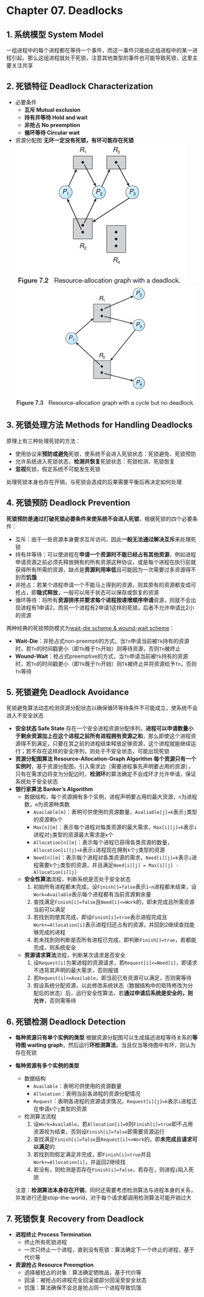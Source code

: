 # Chapter 07. Deadlocks

## 1. 系统模型 System Model

一组进程中的每个进程都在等待一个事件，而这一事件只能由这组进程中的某一进程引起，那么这组进程就处于死锁，注意其他类型的事件也可能导致死锁，这里主要关注共享

## 2. 死锁特征 Deadlock Characterization

- 必要条件
  - **互斥 Mutual exclusion**
  - **持有并等待 Hold and wait**
  - **非抢占 No preemption**
  - **循环等待 Circular wait**
- 资源分配图
  **无环一定没有死锁，有环可能存在死锁**
  ![7.1](images/7.1.png)
  ![7.2](images/7.2.png)

## 3. 死锁处理方法 Methods for Handling Deadlocks

原理上有三种处理死锁的方法：

- 使用协议来**预防或避免**死锁，使系统不会进入死锁状态：死锁避免、死锁预防
- 允许系统进入死锁状态，**检测并恢复**死锁状态：死锁检测、死锁恢复
- **忽视**死锁，假定系统不可能发生死锁

处理死锁本身也存在开销，与死锁会造成的后果需要平衡后再决定如何处理

## 4. 死锁预防 Deadlock Prevention

**死锁预防是通过打破死锁必要条件来使系统不会进入死锁**，根据死锁的四个必要条件：

- 互斥：由于一些资源本身要求互斥访问，因此**一般无法通过解决互斥**来处理死锁
- 持有并等待：可以使进程在**申请一个资源时不能已经占有其他资源**，例如进程申请资源之前必须先释放拥有的所有资源这种协议，或是每个进程在执行前就获得所有所需的资源，缺点是**资源利用率低**且可能因为一次需要过多资源得不到而**饥饿**
- 非抢占：若某个进程申请一个不能马上得到的资源，则其原有的资源都变成可抢占，即**隐式释放**，一般可以用于状态可以保存或恢复的资源
- 循环等待：将所有**资源排序并要求每个进程按递增顺序申请**资源，则就不会出现进程有1申请2，而另一个进程有2申请1这样的死锁，后者不允许申请比2小的资源

两种经典的死锁预防模式为[wait-die scheme & wound-wait scheme](https://stackoverflow.com/questions/32794142/what-is-the-difference-between-wait-die-and-wound-wait-deadlock-prevention-a)：

- **Wait-Die**：非抢占式non-preempti的方式，当`Tn`申请当前被`Tk`持有的资源时，若`Tn`的时间戳更小（即`Tk`晚于`Tn`开始）则等待资源，否则`Tn`被终止
- **Wound-Wait**：抢占式preemptive的方式，当`Tn`申请当前被`Tk`持有的资源时，若`Tn`的时间戳更小（即`Tk`晚于`Tn`开始）则`Tk`被终止并将资源给予`Tn`，否则`Tn`等待

## 5. 死锁避免 Deadlock Avoidance

死锁避免算法动态检测资源分配状态以确保循环等待条件不可能成立，使系统不会进入不安全状态

- **安全状态 Safe State**
  存在一个安全进程资源分配序列，**进程可以申请数量小于剩余资源加上在这个进程之前所有进程拥有资源之和**，那么即使这个进程资源得不到满足，只要在其之前的进程结束释放足够资源，这个进程就能继续运行；若不存在这样的安全序列，则处于不安全状态，可能出现死锁
- **资源分配图算法 Resource-Allocation-Graph Algorithm**
  **每个资源只有一个实例时**，基于资源分配图，引入需求边（需要进程事先声明要占用的资源），只有在需求边将变为分配边时，**检测环**的算法确定不会成环才允许申请，保证系统处于安全状态
- **银行家算法 Banker’s Algorithm**
  - 数据结构，每个资源拥有多个实例，进程声明要占用的最大资源，`n`为进程数，`m`为资源种类数
    - `Available[m]`：表明可供使用的资源数量，`Avaliable[j]=k`表示`j`类型的资源剩`k`个
    - `Max[n][m]`：表示每个进程对每类资源的最大需求，`Max[i][j]=k`表示`i`进程对`j`类型的资源最大需求是`k`个
    - `Allocation[n][m]`：表示每个进程已获得各类资源的数量，`Allocation[i][j]=k`表示`i`进程现在拥有`k`个`j`类型的资源
    - `Need[n][m]`：表示每个进程对各类资源的需求，`Need[i][j]=k`表示`i`进程需要`k`个`j`类型的资源，并且满足`Need[i][j] = Max[i][j] - Allocation[i][j]`
  - **安全性算法**流程，判断系统是否处于安全状态
    1. 初始所有进程都未完成，设`Finish[]=false`表示`1~n`进程都未结束，设`Work=Available`表示每个进程都有当前资源剩余量
    2. 查找满足`Finish[i]=false`且`Need[i]<=Work`的，即未完成且所需资源当前可以满足
    3. 若找到则使其完成，即设`Finish[i]=true`表示进程完成且`Work+=Allocation[i]`表示进程归还占有的资源，并回到2继续查找能够完成的进程
    4. 若未找到则判断是否所有进程已完成，即判断`Finish[]=true`，若都能完成，则系统安全
  - **资源请求算法**流程，判断某次请求是否安全
    1. 设`Request[i]`为某进程的资源请求，若`Request[i]<=Need[i]`，即请求不违背其声明的最大需求，否则报错
    2. 若`Request[i]<=Available`，即当前已有资源可以满足，否则需等待
    3. 假设系统分配资源，以此修改系统状态（数据结构中的矩阵修改为分配后的状态）后，运行安全性算法，若**通过申请后系统是安全的，则允许**，否则需等待

## 6. 死锁检测 Deadlock Detection

- **每种资源只有单个实例的类型**
  根据资源分配图可以生成描述进程等待关系的**等待图 waiting graph**，然后运行**环检测算法**，当且仅当等待图中有环，则认为存在死锁
- **每种资源有多个实例的类型**
  - 数据结构
    - `Available`：表明可供使用的资源数量
    - `Allocation`：表明当前各进程的资源分配情况
    - `Request`：表明各进程的资源请求情况，`Request[i][j]=k`表示`i`进程正在申请`k`个`j`类型的资源
  - 检测算法流程
    1. 设`Work=Available`，若`Allocation[i]=0`则`Finish[i]=true`即不占用资源视为结束，否则设`Finish[i]=false`即需要资源运行
    2. 查找满足`Finish[i]=false`且`Request[i]<=Work`的，即**未完成且请求可以满足**的
    3. 若找到则假定满足并完成，即`Finish[i]=true`并且`Work+=Allocation[i]`，并返回2继续找
    4. 若没有，则检测是否存在`Finish[i]=false`，若存在，则进程`i`陷入死锁
  
  注意：**检测算法本身存在开销**，同时还需要考虑检测算法与进程本身的关系，并发进行还是stop-the-world，对于每个请求都调用检测算法可能开销过大

## 7. 死锁恢复 Recovery from Deadlock

- **进程终止 Process Termination**
  - 终止所有死锁进程
  - 一次只终止一个进程，直到没有死锁：算法确定下一个终止的进程，基于代价等
- **资源抢占 Resource Preemption**
  - 选择被抢占的对象：算法确定牺牲品，基于代价等
  - 回滚：被抢占的进程完全回滚或部分回滚至安全状态
  - 饥饿：算法确保不会总是抢占同一个进程导致饥饿
